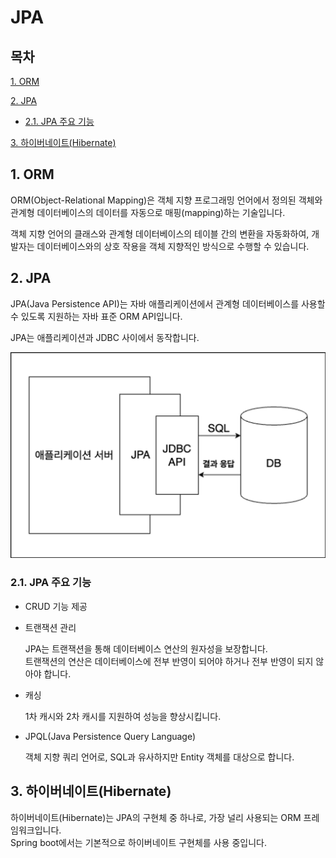# JPA

## 목차

[1. ORM](#1-orm)

[2. JPA](#2-jpa)
- [2.1. JPA 주요 기능](#21-jpa-주요-기능)

[3. 하이버네이트(Hibernate)](#3-하이버네이트hibernate)

## 1. ORM

ORM(Object-Relational Mapping)은 객체 지향 프로그래밍 언어에서 정의된 객체와 관계형 데이터베이스의 데이터를 자동으로 매핑(mapping)하는 기술입니다.

객체 지향 언어의 클래스와 관계형 데이터베이스의 테이블 간의 변환을 자동화하여, 개발자는 데이터베이스와의 상호 작용을 객체 지향적인 방식으로 수행할 수 있습니다.

## 2. JPA

JPA(Java Persistence API)는 자바 애플리케이션에서 관계형 데이터베이스를 사용할 수 있도록 지원하는 자바 표준 ORM API입니다.

JPA는 애플리케이션과 JDBC 사이에서 동작합니다.

![JPA](../img/JPA.png)

### 2.1. JPA 주요 기능

- CRUD 기능 제공

- 트랜잭션 관리

  JPA는 트랜잭션을 통해 데이터베이스 연산의 원자성을 보장합니다.<br>
  트랜잭션의 연산은 데이터베이스에 전부 반영이 되어야 하거나 전부 반영이 되지 않아야 합니다.

- 캐싱

  1차 캐시와 2차 캐시를 지원하여 성능을 향상시킵니다.

- JPQL(Java Persistence Query Language)

  객체 지향 쿼리 언어로, SQL과 유사하지만 Entity 객체를 대상으로 합니다.

## 3. 하이버네이트(Hibernate)

하이버네이트(Hibernate)는 JPA의 구현체 중 하나로, 가장 널리 사용되는 ORM 프레임워크입니다.<br>
Spring boot에서는 기본적으로 하이버네이트 구현체를 사용 중입니다.
